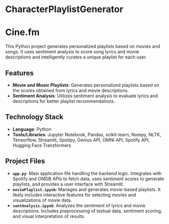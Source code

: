 # CharacterPlaylistGenerator

# Cine.fm

This Python project generates personalized playlists based on movies and songs. It uses sentiment analysis to score song lyrics and movie descriptions and intelligently curates a unique playlist for each user.

## Features
- **Movie and Music Playlists**: Generates personalized playlists based on the scores obtained from lyrics and movie descriptions.
- **Sentiment Analysis**: Utilizes sentiment analysis to evaluate lyrics and descriptions for better playlist recommendations.

## Technology Stack
- **Language**: Python
- **Tools/Libraries**: Jupyter Notebook, Pandas, scikit-learn, Numpy, NLTK, Tensorflow, Streamlit, Spotipy, Genius API, OMNI API, Spotify API, Hugging Face Transformers

## Project Files
- **`app.py`**: Main application file handling the backend logic. Integrates with Spotify and OMDB APIs to fetch data, uses sentiment scores to generate playlists, and provides a user interface with Streamlit.
- **`moviePlaylist.ipynb`**: Manages and generates movie-based playlists. It likely includes interactive features for selecting movies and visualizations of movie data.
- **`sentAnalysis.ipynb`**: Analyzes the sentiment of lyrics and movie descriptions. Includes preprocessing of textual data, sentiment scoring, and visual interpretation of results.
